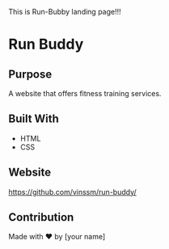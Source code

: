 This is Run-Bubby landing page!!!

# Run Buddy

## Purpose
A website that offers fitness training services.

## Built With
* HTML
* CSS

## Website
https://github.com/vinssm/run-buddy/

## Contribution
Made with ❤️ by [your name]
